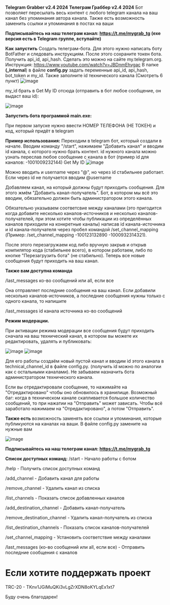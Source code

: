 **Telegram Grabber v2.4 2024**
**Телеграм Граббер v2.4 2024**
Бот позволяет пересылать весь контент с любого telegram канала на ваш канал без упоминания автора канала. Также есть возможность заменить ссылки и упоминания в постах на ваши

**Подписывайтесь на наш телеграм канал: https://t.me/mygrab_tg (exe версия есть в Telegram группе, вступайте)**


**Как запустить**
Создать телеграм-бота. Для этого нужно написать боту BotFather и следовать инструкциям. После этого сохраните токен бота.
Получить api_id, api_hash. Сделать это можно на сайте my.telegram.org. Инструкция: https://www.youtube.com/watch?v=JBDnmEhvgac
В папке **(_internal**) в файле **config.py** задать переменные api_id, api_hash, bot_token и my_id. Также заполните id технического канала (Смотреть 6 пункт)
![image](https://github.com/user-attachments/assets/ed440cc8-a687-4d1c-84f5-cdae1d3e7587)


my_id брать в Get My ID отсюда (отправить в бот любое сообщение, он выдаст ваш id):

![image](https://github.com/user-attachments/assets/bb57b2c6-a13a-4b5e-b907-fee5e36e4512)


**Запустить бота программой main.exe:**

При первом запуске нужно ввести НОМЕР ТЕЛЕФОНА (НЕ ТОКЕН) и код, который придёт в telegram

**Пример использования:**
Переходим в telegram бот, который создали в начале. Вводим команду "/start", нажимаем "Добавить канал" и вводим id канала, с которого нужно брать контент. id нужного канала можно узнать переслав любое сообщение с канала в бот (пример id для каналов: -1001009232144) Get My ID ![image](https://github.com/user-attachments/assets/123593a6-44c8-43c3-8897-0d728bcef7e8)

Можно вводить и username через "@", но через id стабильнее работает. Если через id не получается вводим @username

Добавляем канал, на который должны будут приходить сообщения. Для этого жмём "Добавить канал-получатель". Бот, в котором мы всё это вводим, обязательно должен быть администратором этого канала.

Обязательно указываем соответсвие между каналами (это пригодится когда добавите несколько каналов-источников и несколько каналов-получателей, при этом хотите чтобы публикации из определённых каналов приходили на конкретные каналы) написав id канала-источника и id канала-получателя через пробел командой /set_channel_mapping (Пример: /set_channel_mapping -100123132890 -1000932314321).

После этого перезагружаем код либо вручную закрыв и открыв компилятор кода (стабильнее всего), в котором работаем, либо по кнопке "Перезагрузить бота" (не стабильно). Теперь все новые сообщения будут приходить на ваш канал.

**Также вам доступна команда**

/last_messages ко-во сообщений или all, если все

Она отправляет последние сообщения на ваш канал. Если добавили несколько каналов-источников, а последние сообщения нужны только с одного канала, то напишите

/last_messages id канала источника ко-во сообщений

**Режим модерации.**

При активации режима модерации все сообщения будут приходить сначала на ваш технический канал, в котором вы можете их редактировать, удалять и публиковать:

![image](https://github.com/user-attachments/assets/95ca05e7-2a4a-4caf-9c44-ff689bafba64)
![image](https://github.com/user-attachments/assets/e9882491-a306-438d-a870-ce1349f2f74c)


Для его работы создаём новый пустой канал и вводим id этого канала в technical_channel_id в файле config.py. (получить id можно по аналогии как с остальными каналами). Не забываем назначить бота администратором технического канала.

Если вы отредактировали сообщение, то нажимайте на "Отредактировано" чтобы оно обновилось в хранилище. Возможный баг: когда в техническом канале скапливается большое количество сообщений, то при нажатии на "Отправить" может зависать. Чтобы всё заработало нажимаем на "Отредактировано", а потом "Отправить".

**Также есть** возможность заменять все ссылки и упоминания, которые публикуются на каналах на ваши. В файле config.py замените на нужные вам

![image](https://github.com/user-attachments/assets/0d3826e9-64f7-470a-84ca-f2ad663b08dc)


**Подписывайтесь на наш телеграм канал: https://t.me/mygrab_tg**

**Список доступных команд:**
/start - Начало работы с ботом

/help - Получить список доступных команд

/add_channel - Добавить канал для работы

/remove_channel - Удалить канал из списка

/list_channels - Показать список добавленных каналов

/add_destination_channel - Добавить канал-получатель

/remove_destination_channel - Удалить канал-получатель из списка

/list_destination_channels - Показать список каналов-получателей

/set_channel_mapping - Установить соответствие между каналами

/last_messages (ко-во сообщений или all, если все) - Отправить последние сообщения с каналов

# Если хотите поддержать проект

TRC-20 - TKnv1JGiMuQKi3vLgZrXDN8oKYLqEx1xt7

Буду очень благодарен!
